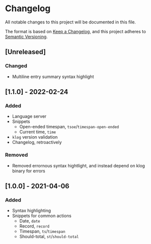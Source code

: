 # Changelog
All notable changes to this project will be documented in this file.

The format is based on [Keep a Changelog](https://keepachangelog.com/en/1.0.0/),
and this project adheres to [Semantic Versioning](https://semver.org/spec/v2.0.0.html).

## [Unreleased]
### Changed
- Multiline entry summary syntax highlight

## [1.1.0] - 2022-02-24
### Added
- Language server
- Snippets
    - Open-ended timespan, `tsoe`/`timespan-open-ended`
    - Current time, `time`
- `klog` version validation
- Changelog, retroactively

### Removed
- Removed errornous syntax hightlight, and instead depend on klog binary for errors

## [1.0.0] - 2021-04-06
### Added
- Syntax highlighting
- Snippets for common actions
    - Date, `date`
    - Record, `record`
    - Timespan, `ts`/`timespan`
    - Should-total, `st`/`should-total`
